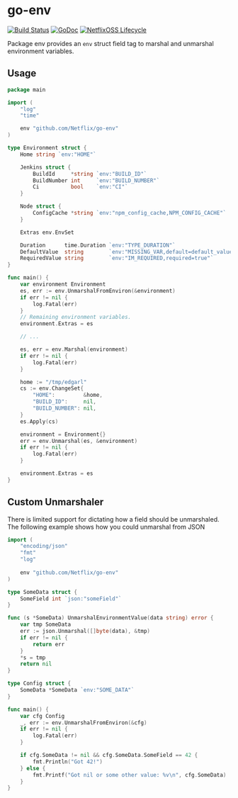 # go-env

[![Build Status](https://travis-ci.com/Netflix/go-env.svg?branch=master)](https://travis-ci.com/Netflix/go-env)
[![GoDoc](https://godoc.org/github.com/Netflix/go-env?status.svg)](https://godoc.org/github.com/Netflix/go-env)
[![NetflixOSS Lifecycle](https://img.shields.io/osslifecycle/Netflix/go-expect.svg)]()


Package env provides an `env` struct field tag to marshal and unmarshal environment variables.

## Usage

```go
package main

import (
	"log"
	"time"

	env "github.com/Netflix/go-env"
)

type Environment struct {
	Home string `env:"HOME"`

	Jenkins struct {
		BuildId     *string `env:"BUILD_ID"`
		BuildNumber int     `env:"BUILD_NUMBER"`
		Ci          bool    `env:"CI"`
	}

	Node struct {
		ConfigCache *string `env:"npm_config_cache,NPM_CONFIG_CACHE"`
	}

	Extras env.EnvSet

	Duration      time.Duration `env:"TYPE_DURATION"`
	DefaultValue  string        `env:"MISSING_VAR,default=default_value"`
	RequiredValue string        `env:"IM_REQUIRED,required=true"`
}

func main() {
	var environment Environment
	es, err := env.UnmarshalFromEnviron(&environment)
	if err != nil {
		log.Fatal(err)
	}
	// Remaining environment variables.
	environment.Extras = es

	// ...

	es, err = env.Marshal(environment)
	if err != nil {
		log.Fatal(err)
	}

	home := "/tmp/edgarl"
	cs := env.ChangeSet{
		"HOME":         &home,
		"BUILD_ID":     nil,
		"BUILD_NUMBER": nil,
	}
	es.Apply(cs)

	environment = Environment{}
	err = env.Unmarshal(es, &environment)
	if err != nil {
		log.Fatal(err)
	}

	environment.Extras = es
}
```

## Custom Unmarshaler

There is limited support for dictating how a field should be unmarshaled. The following example
shows how you could unmarshal from JSON

```go
import (
	"encoding/json"
	"fmt"
	"log"
	
    env "github.com/Netflix/go-env"
)

type SomeData struct {
    SomeField int `json:"someField"`
}

func (s *SomeData) UnmarshalEnvironmentValue(data string) error {
    var tmp SomeData
    err := json.Unmarshal([]byte(data), &tmp)
	if err != nil {
		return err
	}
	*s = tmp 
	return nil
}

type Config struct {
    SomeData *SomeData `env:"SOME_DATA"`
}

func main() {
	var cfg Config 
	_, err := env.UnmarshalFromEnviron(&cfg)
	if err != nil {
		log.Fatal(err)
	}

    if cfg.SomeData != nil && cfg.SomeData.SomeField == 42 {
        fmt.Println("Got 42!")
    } else {
        fmt.Printf("Got nil or some other value: %v\n", cfg.SomeData)
    }
}
```
